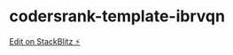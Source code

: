 # codersrank-template-ibrvqn

[Edit on StackBlitz ⚡️](https://stackblitz.com/edit/codersrank-template-ibrvqn)